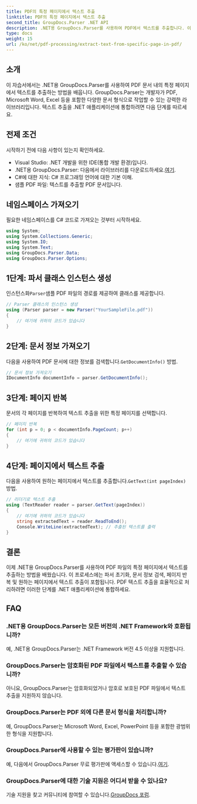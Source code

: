 ```yaml
---
title: PDF의 특정 페이지에서 텍스트 추출
linktitle: PDF의 특정 페이지에서 텍스트 추출
second_title: GroupDocs.Parser .NET API
description: .NET용 GroupDocs.Parser를 사용하여 PDF에서 텍스트를 추출합니다. 이 강력한 라이브러리를 사용하면 특정 페이지 콘텐츠를 쉽게 검색할 수 있습니다.
type: docs
weight: 15
url: /ko/net/pdf-processing/extract-text-from-specific-page-in-pdf/
---
```

## 소개
이 자습서에서는 .NET용 GroupDocs.Parser를 사용하여 PDF 문서 내의 특정 페이지에서 텍스트를 추출하는 방법을 배웁니다. GroupDocs.Parser는 개발자가 PDF, Microsoft Word, Excel 등을 포함한 다양한 문서 형식으로 작업할 수 있는 강력한 라이브러리입니다. 텍스트 추출을 .NET 애플리케이션에 통합하려면 다음 단계를 따르세요.
## 전제 조건
시작하기 전에 다음 사항이 있는지 확인하세요.
- Visual Studio: .NET 개발을 위한 IDE(통합 개발 환경)입니다.
-  .NET용 GroupDocs.Parser: 다음에서 라이브러리를 다운로드하세요.[여기](https://releases.groupdocs.com/parser/net/).
- C#에 대한 지식: C# 프로그래밍 언어에 대한 기본 이해.
- 샘플 PDF 파일: 텍스트를 추출할 PDF 문서입니다.

## 네임스페이스 가져오기
필요한 네임스페이스를 C# 코드로 가져오는 것부터 시작하세요.
```csharp
using System;
using System.Collections.Generic;
using System.IO;
using System.Text;
using GroupDocs.Parser.Data;
using GroupDocs.Parser.Options;
```
## 1단계: 파서 클래스 인스턴스 생성
 인스턴스화`Parser`샘플 PDF 파일의 경로를 제공하여 클래스를 제공합니다.
```csharp
// Parser 클래스의 인스턴스 생성
using (Parser parser = new Parser("YourSampleFile.pdf"))
{
    // 여기에 귀하의 코드가 있습니다
}
```
## 2단계: 문서 정보 가져오기
 다음을 사용하여 PDF 문서에 대한 정보를 검색합니다.`GetDocumentInfo()` 방법.
```csharp
// 문서 정보 가져오기
IDocumentInfo documentInfo = parser.GetDocumentInfo();
```
## 3단계: 페이지 반복
문서의 각 페이지를 반복하여 텍스트 추출을 위한 특정 페이지를 선택합니다.
```csharp
// 페이지 반복
for (int p = 0; p < documentInfo.PageCount; p++)
{
    // 여기에 귀하의 코드가 있습니다
}
```
## 4단계: 페이지에서 텍스트 추출
 다음을 사용하여 원하는 페이지에서 텍스트를 추출합니다.`GetText(int pageIndex)` 방법.
```csharp
// 리더기로 텍스트 추출
using (TextReader reader = parser.GetText(pageIndex))
{
    // 여기에 귀하의 코드가 있습니다
    string extractedText = reader.ReadToEnd();
    Console.WriteLine(extractedText); // 추출된 텍스트를 출력
}
```

## 결론
이제 .NET용 GroupDocs.Parser를 사용하여 PDF 파일의 특정 페이지에서 텍스트를 추출하는 방법을 배웠습니다. 이 프로세스에는 파서 초기화, 문서 정보 검색, 페이지 반복 및 원하는 페이지에서 텍스트 추출이 포함됩니다. PDF 텍스트 추출을 효율적으로 처리하려면 이러한 단계를 .NET 애플리케이션에 통합하세요.

## FAQ
### .NET용 GroupDocs.Parser는 모든 버전의 .NET Framework와 호환됩니까?
예, .NET용 GroupDocs.Parser는 .NET Framework 버전 4.5 이상을 지원합니다.
### GroupDocs.Parser는 암호화된 PDF 파일에서 텍스트를 추출할 수 있습니까?
아니요, GroupDocs.Parser는 암호화되었거나 암호로 보호된 PDF 파일에서 텍스트 추출을 지원하지 않습니다.
### GroupDocs.Parser는 PDF 외에 다른 문서 형식을 처리합니까?
예, GroupDocs.Parser는 Microsoft Word, Excel, PowerPoint 등을 포함한 광범위한 형식을 지원합니다.
### GroupDocs.Parser에 사용할 수 있는 평가판이 있습니까?
 예, 다음에서 GroupDocs.Parser 무료 평가판에 액세스할 수 있습니다.[여기](https://releases.groupdocs.com/).
### GroupDocs.Parser에 대한 기술 지원은 어디서 받을 수 있나요?
 기술 지원을 찾고 커뮤니티에 참여할 수 있습니다.[GroupDocs 포럼](https://forum.groupdocs.com/c/parser/17).